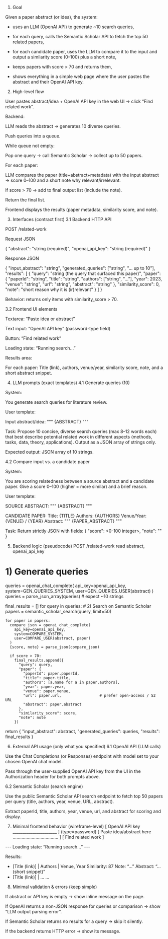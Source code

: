 1) Goal

Given a paper abstract (or idea), the system:

- uses an LLM (OpenAI API) to generate ~10 search queries,

- for each query, calls the Semantic Scholar API to fetch the top 50 related papers,

- for each candidate paper, uses the LLM to compare it to the input and output a similarity score (0–100) plus a short note,

- keeps papers with score > 70 and returns them,

- shows everything in a simple web page where the user pastes the abstract and their OpenAI API key.

2) High-level flow

User pastes abstract/idea + OpenAI API key in the web UI → click “Find related work”.

Backend:

LLM reads the abstract → generates 10 diverse queries.

Push queries into a queue.

While queue not empty:

Pop one query → call Semantic Scholar → collect up to 50 papers.

For each paper:

LLM compares the paper (title+abstract+metadata) with the input abstract → score 0–100 and a short note why relevant/irrelevant.

If score > 70 → add to final output list (include the note).

Return the final list.

Frontend displays the results (paper metadata, similarity score, and note).

3) Interfaces (contract first)
3.1 Backend HTTP API

POST /related-work

Request JSON

{
  "abstract": "string (required)",
  "openai_api_key": "string (required)"
}


Response JSON

{
  "input_abstract": "string",
  "generated_queries": ["string", "... up to 10"],
  "results": [
    {
      "query": "string (the query that surfaced this paper)",
      "paper": {
        "paperId": "string",
        "title": "string",
        "authors": ["string", "..."],
        "year": 2023,
        "venue": "string",
        "url": "string",
        "abstract": "string"
      },
      "similarity_score": 0,
      "note": "short reason why it is (ir)relevant"
    }
  ]
}


Behavior: returns only items with similarity_score > 70.

3.2 Frontend UI elements

Textarea: “Paste idea or abstract”

Text input: “OpenAI API key” (password-type field)

Button: “Find related work”

Loading state: “Running search…”

Results area:

For each paper: Title (link), authors, venue/year, similarity score, note, and a short abstract snippet.

4) LLM prompts (exact templates)
4.1 Generate queries (10)

System:

You generate search queries for literature review.


User template:

Input abstract/idea:
"""
{ABSTRACT}
"""

Task: Propose 10 concise, diverse search queries (max 8–12 words each) that best describe potential related work in different aspects (methods, tasks, data, theory, applications). Output as a JSON array of strings only.


Expected output: JSON array of 10 strings.

4.2 Compare input vs. a candidate paper

System:

You are scoring relatedness between a source abstract and a candidate paper.
Give a score 0–100 (higher = more similar) and a brief reason.


User template:

SOURCE ABSTRACT:
"""
{ABSTRACT}
"""

CANDIDATE PAPER:
Title: {TITLE}
Authors: {AUTHORS}
Venue/Year: {VENUE} / {YEAR}
Abstract:
"""
{PAPER_ABSTRACT}
"""

Task: Return strictly JSON with fields:
{
  "score": <0-100 integer>,
  "note": "<one-sentence reason why it is relevant or irrelevant>"
}

5) Backend logic (pseudocode)
POST /related-work
  read abstract, openai_api_key

  # 1) Generate queries
  queries = openai_chat_complete(
    api_key=openai_api_key,
    system=GEN_QUERIES_SYSTEM,
    user=GEN_QUERIES_USER(abstract)
  )
  queries = parse_json_array(queries)   # expect ~10 strings

  final_results = []
  for query in queries:
    # 2) Search on Semantic Scholar
    papers = semantic_scholar_search(query, limit=50)

    for paper in papers:
      compare_json = openai_chat_complete(
        api_key=openai_api_key,
        system=COMPARE_SYSTEM,
        user=COMPARE_USER(abstract, paper)
      )
      {score, note} = parse_json(compare_json)

      if score > 70:
        final_results.append({
          "query": query,
          "paper": {
            "paperId": paper.paperId,
            "title": paper.title,
            "authors": [a.name for a in paper.authors],
            "year": paper.year,
            "venue": paper.venue,
            "url": paper.url,                 # prefer open-access / S2 URL
            "abstract": paper.abstract
          },
          "similarity_score": score,
          "note": note
        })

  return {
    "input_abstract": abstract,
    "generated_queries": queries,
    "results": final_results
  }

6) External API usage (only what you specified)
6.1 OpenAI API (LLM calls)

Use the Chat Completions (or Responses) endpoint with model set to your chosen OpenAI chat model.

Pass through the user-supplied OpenAI API key from the UI in the Authorization header for both prompts above.

6.2 Semantic Scholar (search engine)

Use the public Semantic Scholar API search endpoint to fetch top 50 papers per query (title, authors, year, venue, URL, abstract).

Extract paperId, title, authors, year, venue, url, and abstract for scoring and display.

7) Minimal frontend behavior (wireframe-level)
[ OpenAI API key ______________________ ]  (type=password)
[ Paste idea/abstract here .................................... ]
[ Find related work ]

--- Loading state: “Running search…” ---

Results:
- [Title (link)]  | Authors | Venue, Year
  Similarity: 87
  Note: “...” 
  Abstract: “... (short snippet)”
- [Title (link)]  | ...
  ...

8) Minimal validation & errors (keep simple)

If abstract or API key is empty → show inline message on the page.

If OpenAI returns a non-JSON response for queries or comparison → show “LLM output parsing error”.

If Semantic Scholar returns no results for a query → skip it silently.

If the backend returns HTTP error → show its message.